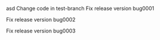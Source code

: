 asd
Change code in test-branch
Fix  release version bug0001

Fix  release version bug0002

Fix  release version bug0003
